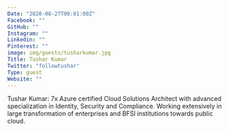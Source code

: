 ```yaml
---
Date: "2020-08-27T00:01:00Z"
Facebook: ""
GitHub: ""
Instagram: ""
Linkedin: ""
Pinterest: ""
image: img/guests/tusharkumar.jpg
Title: Tushar Kumar
Twitter: "followtushar"
Type: guest
Website: ""
---
```

Tushar Kumar:
7x Azure certified Cloud Solutions Architect with advanced specialization in Identity, Security and Compliance.
Working extensively in large transformation of enterprises and BFSI institutions towards public cloud.
